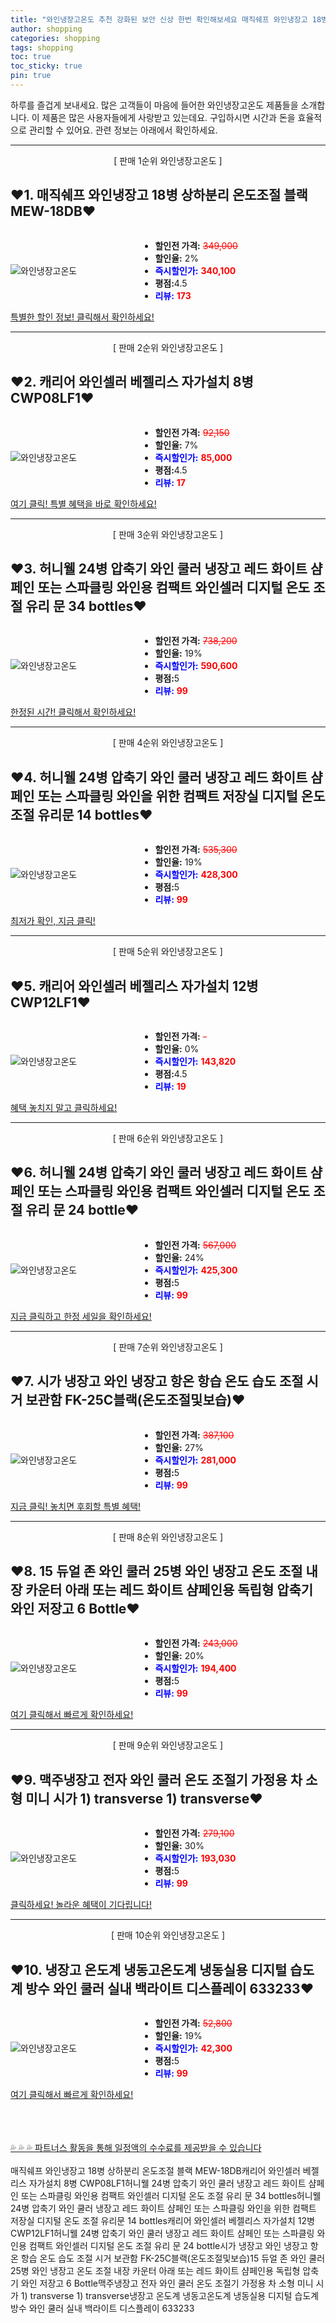 ```yaml
---
title: "와인냉장고온도 추천 강화된 보안 신상 한번 확인해보세요 매직쉐프 와인냉장고 18병 상하분리 온도조절"
author: shopping
categories: shopping
tags: shopping
toc: true
toc_sticky: true
pin: true
---
```

하루를 즐겁게 보내세요. 많은 고객들이 마음에 들어한 와인냉장고온도 제품들을 소개합니다. 이 제품은 많은 사용자들에게 사랑받고 있는데요. 구입하시면 시간과 돈을 효율적으로 관리할 수 있어요. 관련 정보는 아래에서 확인하세요.

---
<p class="toplist" style="margin: 0 auto; display: block; width: fit-content;">[ 판매 1순위 와인냉장고온도 ]</p>

<h2><strong>❤️1. 매직쉐프 와인냉장고 18병 상하분리 온도조절 블랙 MEW-18DB❤️</strong></h2>

<div style="display: flex; align-items: center;">
    <div style="flex: 0.4;">
        <img src="https://thumbnail8.coupangcdn.com/thumbnails/remote/230x230ex/image/vendor_inventory/ad01/6c0cda6e2493e7fe6f0a163fa3c85f1d31ff2f2a3710d277e4c00d5c138e.jpg" alt="와인냉장고온도" style="max-width: 100%;">
    </div>
    <div style="flex: 0.6; margin-left: 10px;">
        <ul>
            <li><strong>할인전 가격:</strong> <del style="color: red;">349,000</del></li>
            <li><strong>할인율:</strong> 2%</li>
            <li><span style='color:blue'><strong>즉시할인가:</strong></span> <span style='color:red'><strong>340,100</strong></span></li>
            <li><strong>평점:</strong>4.5</li>
            <li><span style='color:blue'><strong>리뷰:</strong></span> <span style='color:red'><strong>173</strong></span></li>
        </ul>
    </div>
</div>
<div class="center">
    <a href="https://William4Davisa.github.io?lptag=AF9450613&subid=githubio&pageKey=1114547975&traceid=V0-153&itemId=2079084594&vendorItemId=88047279305" class="myButton">
        특별한 할인 정보! 클릭해서 확인하세요!
    </a>
</div>


---
<p class="toplist" style="margin: 0 auto; display: block; width: fit-content;">[ 판매 2순위 와인냉장고온도 ]</p>

<h2><strong>❤️2. 캐리어 와인셀러 베젤리스 자가설치 8병 CWP08LF1❤️</strong></h2>

<div style="display: flex; align-items: center;">
    <div style="flex: 0.4;">
        <img src="https://thumbnail8.coupangcdn.com/thumbnails/remote/230x230ex/image/retail/images/2023/09/11/15/9/4f53390e-2b23-4cdf-95c8-37fc26b907cb.jpg" alt="와인냉장고온도" style="max-width: 100%;">
    </div>
    <div style="flex: 0.6; margin-left: 10px;">
        <ul>
            <li><strong>할인전 가격:</strong> <del style="color: red;">92,150</del></li>
            <li><strong>할인율:</strong> 7%</li>
            <li><span style='color:blue'><strong>즉시할인가:</strong></span> <span style='color:red'><strong>85,000</strong></span></li>
            <li><strong>평점:</strong>4.5</li>
            <li><span style='color:blue'><strong>리뷰:</strong></span> <span style='color:red'><strong>17</strong></span></li>
        </ul>
    </div>
</div>
<div class="center">
    <a href="https://William4Davisa.github.io?lptag=AF9450613&subid=githubio&pageKey=7590024493&traceid=V0-153&itemId=20054573639&vendorItemId=87150708472" class="myButton">
        여기 클릭! 특별 혜택을 바로 확인하세요!
    </a>
</div>


---
<p class="toplist" style="margin: 0 auto; display: block; width: fit-content;">[ 판매 3순위 와인냉장고온도 ]</p>

<h2><strong>❤️3. 허니웰 24병 압축기 와인 쿨러 냉장고 레드 화이트 샴페인 또는 스파클링 와인용 컴팩트 와인셀러 디지털 온도 조절 유리 문 34 bottles❤️</strong></h2>

<div style="display: flex; align-items: center;">
    <div style="flex: 0.4;">
        <img src="https://thumbnail6.coupangcdn.com/thumbnails/remote/230x230ex/image/vendor_inventory/0ecf/22ee0a38ba7cfb48165aed88a451f8b87fcc518daa27366d98d0d5118d10.jpg" alt="와인냉장고온도" style="max-width: 100%;">
    </div>
    <div style="flex: 0.6; margin-left: 10px;">
        <ul>
            <li><strong>할인전 가격:</strong> <del style="color: red;">738,200</del></li>
            <li><strong>할인율:</strong> 19%</li>
            <li><span style='color:blue'><strong>즉시할인가:</strong></span> <span style='color:red'><strong>590,600</strong></span></li>
            <li><strong>평점:</strong>5</li>
            <li><span style='color:blue'><strong>리뷰:</strong></span> <span style='color:red'><strong>99</strong></span></li>
        </ul>
    </div>
</div>
<div class="center">
    <a href="https://William4Davisa.github.io?lptag=AF9450613&subid=githubio&pageKey=7831438529&traceid=V0-153&itemId=21300213849&vendorItemId=90696656894" class="myButton">
        한정된 시간! 클릭해서 확인하세요!
    </a>
</div>


---
<p class="toplist" style="margin: 0 auto; display: block; width: fit-content;">[ 판매 4순위 와인냉장고온도 ]</p>

<h2><strong>❤️4. 허니웰 24병 압축기 와인 쿨러 냉장고 레드 화이트 샴페인 또는 스파클링 와인을 위한 컴팩트 저장실 디지털 온도 조절 유리문 14 bottles❤️</strong></h2>

<div style="display: flex; align-items: center;">
    <div style="flex: 0.4;">
        <img src="https://thumbnail9.coupangcdn.com/thumbnails/remote/230x230ex/image/vendor_inventory/050e/0301a2389e7d8424f337c701b7e9aee2be1fe9f37b7ba5b4b2f98c692e31.jpg" alt="와인냉장고온도" style="max-width: 100%;">
    </div>
    <div style="flex: 0.6; margin-left: 10px;">
        <ul>
            <li><strong>할인전 가격:</strong> <del style="color: red;">535,300</del></li>
            <li><strong>할인율:</strong> 19%</li>
            <li><span style='color:blue'><strong>즉시할인가:</strong></span> <span style='color:red'><strong>428,300</strong></span></li>
            <li><strong>평점:</strong>5</li>
            <li><span style='color:blue'><strong>리뷰:</strong></span> <span style='color:red'><strong>99</strong></span></li>
        </ul>
    </div>
</div>
<div class="center">
    <a href="https://William4Davisa.github.io?lptag=AF9450613&subid=githubio&pageKey=7914236684&traceid=V0-153&itemId=21723986372&vendorItemId=89425753849" class="myButton">
        최저가 확인, 지금 클릭!
    </a>
</div>


---
<p class="toplist" style="margin: 0 auto; display: block; width: fit-content;">[ 판매 5순위 와인냉장고온도 ]</p>

<h2><strong>❤️5. 캐리어 와인셀러 베젤리스 자가설치 12병 CWP12LF1❤️</strong></h2>

<div style="display: flex; align-items: center;">
    <div style="flex: 0.4;">
        <img src="https://thumbnail8.coupangcdn.com/thumbnails/remote/230x230ex/image/retail/images/2023/09/11/15/1/e9b4b83d-c667-49e7-92b1-f659c4c7c66e.jpg" alt="와인냉장고온도" style="max-width: 100%;">
    </div>
    <div style="flex: 0.6; margin-left: 10px;">
        <ul>
            <li><strong>할인전 가격:</strong> <del style="color: red;">-</del></li>
            <li><strong>할인율:</strong> 0%</li>
            <li><span style='color:blue'><strong>즉시할인가:</strong></span> <span style='color:red'><strong>143,820</strong></span></li>
            <li><strong>평점:</strong>4.5</li>
            <li><span style='color:blue'><strong>리뷰:</strong></span> <span style='color:red'><strong>19</strong></span></li>
        </ul>
    </div>
</div>
<div class="center">
    <a href="https://William4Davisa.github.io?lptag=AF9450613&subid=githubio&pageKey=6925615851&traceid=V0-153&itemId=16740030471&vendorItemId=87150652108" class="myButton">
        혜택 놓치지 말고 클릭하세요!
    </a>
</div>


---
<p class="toplist" style="margin: 0 auto; display: block; width: fit-content;">[ 판매 6순위 와인냉장고온도 ]</p>

<h2><strong>❤️6. 허니웰 24병 압축기 와인 쿨러 냉장고 레드 화이트 샴페인 또는 스파클링 와인용 컴팩트 와인셀러 디지털 온도 조절 유리 문 24 bottle❤️</strong></h2>

<div style="display: flex; align-items: center;">
    <div style="flex: 0.4;">
        <img src="https://thumbnail7.coupangcdn.com/thumbnails/remote/230x230ex/image/vendor_inventory/be44/694ba686d77930b509885371f1fa1dc26b8cf0d99ca44398ac354b3784ac.jpg" alt="와인냉장고온도" style="max-width: 100%;">
    </div>
    <div style="flex: 0.6; margin-left: 10px;">
        <ul>
            <li><strong>할인전 가격:</strong> <del style="color: red;">567,000</del></li>
            <li><strong>할인율:</strong> 24%</li>
            <li><span style='color:blue'><strong>즉시할인가:</strong></span> <span style='color:red'><strong>425,300</strong></span></li>
            <li><strong>평점:</strong>5</li>
            <li><span style='color:blue'><strong>리뷰:</strong></span> <span style='color:red'><strong>99</strong></span></li>
        </ul>
    </div>
</div>
<div class="center">
    <a href="https://William4Davisa.github.io?lptag=AF9450613&subid=githubio&pageKey=7758983280&traceid=V0-153&itemId=20919401628&vendorItemId=88359918617" class="myButton">
        지금 클릭하고 한정 세일을 확인하세요!
    </a>
</div>


---
<p class="toplist" style="margin: 0 auto; display: block; width: fit-content;">[ 판매 7순위 와인냉장고온도 ]</p>

<h2><strong>❤️7. 시가 냉장고 와인 냉장고 항온 항습 온도 습도 조절 시거 보관함 FK-25C블랙(온도조절및보습)❤️</strong></h2>

<div style="display: flex; align-items: center;">
    <div style="flex: 0.4;">
        <img src="https://thumbnail9.coupangcdn.com/thumbnails/remote/230x230ex/image/vendor_inventory/6aba/01f91b3a8840ac0cd50dfd9344aaafc5693f1c1897cf7bfe17b20426a6c1.png" alt="와인냉장고온도" style="max-width: 100%;">
    </div>
    <div style="flex: 0.6; margin-left: 10px;">
        <ul>
            <li><strong>할인전 가격:</strong> <del style="color: red;">387,100</del></li>
            <li><strong>할인율:</strong> 27%</li>
            <li><span style='color:blue'><strong>즉시할인가:</strong></span> <span style='color:red'><strong>281,000</strong></span></li>
            <li><strong>평점:</strong>5</li>
            <li><span style='color:blue'><strong>리뷰:</strong></span> <span style='color:red'><strong>99</strong></span></li>
        </ul>
    </div>
</div>
<div class="center">
    <a href="https://William4Davisa.github.io?lptag=AF9450613&subid=githubio&pageKey=7865508565&traceid=V0-153&itemId=21473716747&vendorItemId=88527995597" class="myButton">
        지금 클릭! 놓치면 후회할 특별 혜택!
    </a>
</div>


---
<p class="toplist" style="margin: 0 auto; display: block; width: fit-content;">[ 판매 8순위 와인냉장고온도 ]</p>

<h2><strong>❤️8. 15 듀얼 존 와인 쿨러 25병 와인 냉장고 온도 조절 내장 카운터 아래 또는 레드 화이트 샴페인용 독립형 압축기 와인 저장고 6 Bottle❤️</strong></h2>

<div style="display: flex; align-items: center;">
    <div style="flex: 0.4;">
        <img src="https://thumbnail7.coupangcdn.com/thumbnails/remote/230x230ex/image/vendor_inventory/dbdf/bf08b361577323a05ca1665881ceff4d6054de4a726395b87c301a799176.jpg" alt="와인냉장고온도" style="max-width: 100%;">
    </div>
    <div style="flex: 0.6; margin-left: 10px;">
        <ul>
            <li><strong>할인전 가격:</strong> <del style="color: red;">243,000</del></li>
            <li><strong>할인율:</strong> 20%</li>
            <li><span style='color:blue'><strong>즉시할인가:</strong></span> <span style='color:red'><strong>194,400</strong></span></li>
            <li><strong>평점:</strong>5</li>
            <li><span style='color:blue'><strong>리뷰:</strong></span> <span style='color:red'><strong>99</strong></span></li>
        </ul>
    </div>
</div>
<div class="center">
    <a href="https://William4Davisa.github.io?lptag=AF9450613&subid=githubio&pageKey=7978081338&traceid=V0-153&itemId=22124414263&vendorItemId=90664384815" class="myButton">
        여기 클릭해서 빠르게 확인하세요!
    </a>
</div>


---
<p class="toplist" style="margin: 0 auto; display: block; width: fit-content;">[ 판매 9순위 와인냉장고온도 ]</p>

<h2><strong>❤️9. 맥주냉장고 전자 와인 쿨러 온도 조절기 가정용 차 소형 미니 시가 1) transverse 1) transverse❤️</strong></h2>

<div style="display: flex; align-items: center;">
    <div style="flex: 0.4;">
        <img src="https://thumbnail7.coupangcdn.com/thumbnails/remote/230x230ex/image/vendor_inventory/ea06/cd8c0d05737555b114dadb569ac05768e31357aaa7271be48c647d0a4a56.jpg" alt="와인냉장고온도" style="max-width: 100%;">
    </div>
    <div style="flex: 0.6; margin-left: 10px;">
        <ul>
            <li><strong>할인전 가격:</strong> <del style="color: red;">279,100</del></li>
            <li><strong>할인율:</strong> 30%</li>
            <li><span style='color:blue'><strong>즉시할인가:</strong></span> <span style='color:red'><strong>193,030</strong></span></li>
            <li><strong>평점:</strong>5</li>
            <li><span style='color:blue'><strong>리뷰:</strong></span> <span style='color:red'><strong>99</strong></span></li>
        </ul>
    </div>
</div>
<div class="center">
    <a href="https://William4Davisa.github.io?lptag=AF9450613&subid=githubio&pageKey=7223687487&traceid=V0-153&itemId=18312321951&vendorItemId=90296095676" class="myButton">
        클릭하세요! 놀라운 혜택이 기다립니다!
    </a>
</div>


---
<p class="toplist" style="margin: 0 auto; display: block; width: fit-content;">[ 판매 10순위 와인냉장고온도 ]</p>

<h2><strong>❤️10. 냉장고 온도계 냉동고온도계 냉동실용 디지털 습도계 방수 와인 쿨러 실내 백라이트 디스플레이 633233❤️</strong></h2>

<div style="display: flex; align-items: center;">
    <div style="flex: 0.4;">
        <img src="https://thumbnail7.coupangcdn.com/thumbnails/remote/230x230ex/image/vendor_inventory/892c/36377346e9bcd7624c075611fa3b13586d03097f18028ef1e5fc169b725c.jpg" alt="와인냉장고온도" style="max-width: 100%;">
    </div>
    <div style="flex: 0.6; margin-left: 10px;">
        <ul>
            <li><strong>할인전 가격:</strong> <del style="color: red;">52,800</del></li>
            <li><strong>할인율:</strong> 19%</li>
            <li><span style='color:blue'><strong>즉시할인가:</strong></span> <span style='color:red'><strong>42,300</strong></span></li>
            <li><strong>평점:</strong>5</li>
            <li><span style='color:blue'><strong>리뷰:</strong></span> <span style='color:red'><strong>99</strong></span></li>
        </ul>
    </div>
</div>
<div class="center">
    <a href="https://William4Davisa.github.io?lptag=AF9450613&subid=githubio&pageKey=7773801487&traceid=V0-153&itemId=20994279449&vendorItemId=89378396705" class="myButton">
        여기 클릭해서 빠르게 확인하세요!
    </a>
</div>

<br><br><br>[💦 💦 💦 파트너스 활동을 통해 일정액의 수수료를 제공받을 수 있습니다](https://link.coupang.com/a/bcpT2c)<br><br>매직쉐프 와인냉장고 18병 상하분리 온도조절 블랙 MEW-18DB캐리어 와인셀러 베젤리스 자가설치 8병 CWP08LF1허니웰 24병 압축기 와인 쿨러 냉장고 레드 화이트 샴페인 또는 스파클링 와인용 컴팩트 와인셀러 디지털 온도 조절 유리 문 34 bottles허니웰 24병 압축기 와인 쿨러 냉장고 레드 화이트 샴페인 또는 스파클링 와인을 위한 컴팩트 저장실 디지털 온도 조절 유리문 14 bottles캐리어 와인셀러 베젤리스 자가설치 12병 CWP12LF1허니웰 24병 압축기 와인 쿨러 냉장고 레드 화이트 샴페인 또는 스파클링 와인용 컴팩트 와인셀러 디지털 온도 조절 유리 문 24 bottle시가 냉장고 와인 냉장고 항온 항습 온도 습도 조절 시거 보관함 FK-25C블랙(온도조절및보습)15 듀얼 존 와인 쿨러 25병 와인 냉장고 온도 조절 내장 카운터 아래 또는 레드 화이트 샴페인용 독립형 압축기 와인 저장고 6 Bottle맥주냉장고 전자 와인 쿨러 온도 조절기 가정용 차 소형 미니 시가 1) transverse 1) transverse냉장고 온도계 냉동고온도계 냉동실용 디지털 습도계 방수 와인 쿨러 실내 백라이트 디스플레이 633233